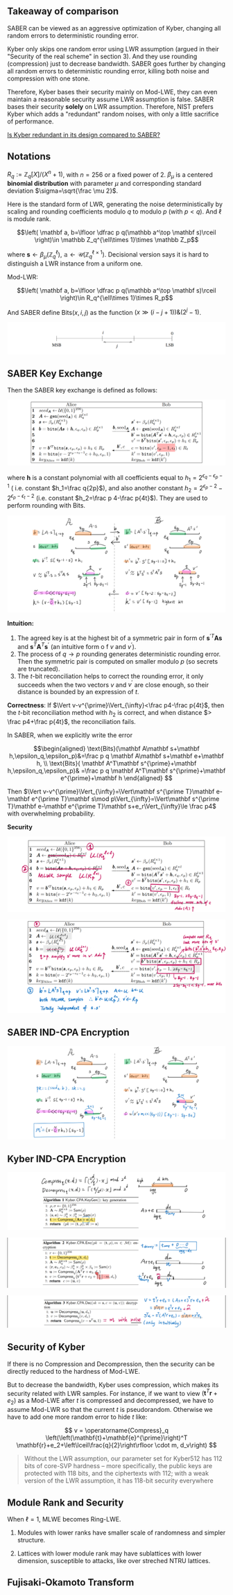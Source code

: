 <script type="text/javascript" charset="utf-8" 
src="https://cdn.mathjax.org/mathjax/latest/MathJax.js?config=TeX-AMS-MML_HTMLorMML,
https://vincenttam.github.io/javascripts/MathJaxLocal.js">
</script>


## Takeaway of comparison
SABER can be viewed as an aggressive optimization of Kyber, changing all random errors to deterministic rounding error. 

Kyber only skips one random error using LWR assumption (argued in their "Security of the real scheme" in section 3). And they use rounding (compression) just to decrease bandwidth. SABER goes further by changing all random errors to deterministic rounding error, killing both noise and compression with one stone.

Therefore, Kyber bases their security mainly on Mod-LWE, they can even maintain a reasonable security assume LWR assumption is false. SABER bases their security **solely** on LWR assumption. Therefore, NIST prefers Kyber which adds a "redundant" random noises, with only a little sacrifice of performance.

[Is Kyber redundant in its design compared to SABER?](https://crypto.stackexchange.com/q/112841/113874)

## Notations
$R_q:=\mathbb Z_q[X]/(X^n+1)$, with $n=256$ or a fixed power of 2. $\beta_\mu$ is a centered **binomial distribution** with parameter $\mu$ and corresponding standard deviation $\sigma=\sqrt{\frac \mu 2}$.

Here is the standard form of LWR, generating the noise deterministically by scaling and rounding coefficients modulo $q$ to modulo $p$ (with $p < q$). And $\ell$ is module rank.

$$\left( \mathbf a, b=\lfloor \dfrac p q(\mathbb a^\top \mathbf s)\rceil \right)\in \mathbb Z_q^{\ell\times 1}\times \mathbb Z_p$$

where $\mathbf s\leftarrow \beta_\mu(\mathbb Z_q^\ell)$, $\mathbb a\leftarrow \mathcal U(\mathbb Z_q^{\ell\times 1})$. Decisional version says it is hard to distinguish a LWR instance from a uniform one.

Mod-LWR:

$$\left( \mathbf a, b=\lfloor \dfrac p q(\mathbb a^\top \mathbf s)\rceil \right)\in R_q^{\ell\times 1}\times R_p$$


And SABER define $\text{Bits}(x,i,j)$ as the function $(x\gg (i-j+1))\&(2^j -1)$.

![Bits function, get lower $j$ bits from the $i$-th position.](/assets/blogs/saber_bits.png)


## SABER Key Exchange

Then the SABER key exchange is defined as follows:

![SABER key exchange](/assets/blogs/saber_ke.png)

where $\mathbf h$ is a constant polynomial with all coefficients equal to $h_1=2^{\epsilon_q-\epsilon_p-1}$ ( i.e. constant $h_1=\frac q{2p}$), and also another constant $h_2=2^{\epsilon_p-2}-2^{\epsilon_p-\epsilon_t-2}$ (i.e. constant $h_2=\frac p 4-\frac p{4t}$).
They are used to perform rounding with $\text{Bits}$.

![Agreed key is at the highest bit.](/assets/blogs/saber_ke_intuition.png)

**Intuition:**

1. The agreed key is at the highest bit of a symmetric pair in form of $\mathbf s^{\prime T}\mathbf A\mathbf s$ and $\mathbf s^{T}\mathbf A^T\mathbf s^{\prime}$ (an intuitive form o f $v$ and $v^{\prime}$).
2. The process of $q\rightarrow p$ rounding generates deterministic rounding error. Then the symmetric pair is computed on smaller modulo $p$ (so secrets are truncated).
3. The $t$-bit reconciliation helps to correct the rounding error, it only succeeds when the two vectors $v$ and $v^{\prime}$ are close enough, so their distance is bounded by an expression of $t$.

**Correctness**: If $\Vert v-v^{\prime}\Vert_{\infty}<\frac p4-\frac p{4t}$, then the $t$-bit reconciliation method with $h_2$ is correct, and when distance $> \frac p4+\frac p{4t}$, the reconciliation fails.

In SABER, when we explicitly write the error

$$\begin{aligned}
\text{Bits}(\mathbf A\mathbf s+\mathbf h,\epsilon_q,\epsilon_p)&=\frac p q \mathbf A\mathbf s+\mathbf e+\mathbf h, \\
\text{Bits}( \mathbf A^T\mathbf s^{\prime}+\mathbf h,\epsilon_q,\epsilon_p)& =\frac p q \mathbf A^T\mathbf s^{\prime}+\mathbf e^{\prime}+\mathbf h
\end{aligned}
$$

Then $\Vert v-v^{\prime}\Vert_{\infty}=\Vert\mathbf s^{\prime T}\mathbf e-\mathbf e^{\prime T}\mathbf s\mod p\Vert_{\infty}=\Vert\mathbf s^{\prime T}\mathbf e-\mathbf e^{\prime T}\mathbf s+e_r\Vert_{\infty}\le \frac p4$ with overwhelming probability.

**Security**

![games123](/assets/blogs/saber_ke_game1.png)

![games45](/assets/blogs/saber_ke_game2.png)

## SABER IND-CPA Encryption

![Saber IND_CPA Encryption](/assets/blogs/saber_cpa.png)

## Kyber IND-CPA Encryption

![alt text](image.png)

![alt text](image-1.png)

![alt text](image-2.png)

## Security of Kyber

If there is no Compression and Decompression, then the security can be directly reduced to the hardness of Mod-LWE.

But to decrease the bandwidth, Kyber uses compression, which makes its security related with LWR samples. For instance, if we want to view $\left(\mathbf{t}^T \mathbf{r}+e_2\right)$ as a Mod-LWE after $t$ is compressed and decompressed, we have to assume Mod-LWR so that the current $t$ is pseudorandom. Otherwise we have to add one more random error to hide $t$ like:

$$
v = \operatorname{Compress}_q \left(\left(\mathbf{t}+\mathbf{e}^{\prime}\right)^T \mathbf{r}+e_2+\left\lceil\frac{q}{2}\right\rfloor \cdot m, d_v\right)
$$

> Without the LWR assumption, our parameter set for Kyber512 has 112 bits of core-SVP hardness – more specifically, the public keys are protected with 118 bits, and the ciphertexts with 112; with a weak version of the LWR assumption, it has 118-bit security everywhere



## Module Rank and Security

When $\ell =1$, MLWE becomes Ring-LWE. 

1. Modules with lower ranks have smaller scale of randomness and simpler structure.

2. Lattices with lower module rank may have sublattices with lower dimension, susceptible to attacks, like over streched NTRU lattices.

## Fujisaki-Okamoto Transform